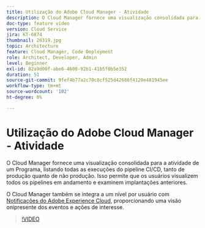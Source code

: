 ```yaml
---
title: Utilização do Adobe Cloud Manager - Atividade
description: O Cloud Manager fornece uma visualização consolidada para a atividade de um Programa, listando todas as execuções do pipeline CI/CD, tanto de produção quanto de não produção. Isso permite que os usuários visualizem todos os pipelines em andamento e examinem implantações anteriores.
doc-type: feature video
version: Cloud Service
jira: KT-6874
thumbnail: 26319.jpg
topic: Architecture
feature: Cloud Manager, Code Deployment
role: Architect, Developer, Admin
level: Beginner
exl-id: 82a9d00f-abe6-4600-92b1-41b5f0b5e352
duration: 51
source-git-commit: 9fef4b77a2c70c8cf525d42686f4120e481945ee
workflow-type: tm+mt
source-wordcount: '102'
ht-degree: 0%

---
```


# Utilização do Adobe Cloud Manager - Atividade

O Cloud Manager fornece uma visualização consolidada para a atividade de um Programa, listando todas as execuções do pipeline CI/CD, tanto de produção quanto de não produção. Isso permite que os usuários visualizem todos os pipelines em andamento e examinem implantações anteriores.

O Cloud Manager também se integra a um nível por usuário com [Notificações do Adobe Experience Cloud](https://experienceleague.adobe.com/docs/experience-manager-cloud-manager/using/how-to-use/notifications.html), proporcionando uma visão onipresente dos eventos e ações de interesse.

>[!VIDEO](https://video.tv.adobe.com/v/26319?quality=12&learn=on)
